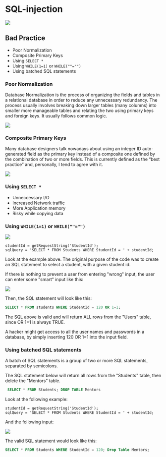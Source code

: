 # SQL-injection

<img src="https://miro.medium.com/max/1332/1*QQJPSw8vXNjdAiWPVa74Lg.png" />

## Bad Practice

- Poor Normalization
- Composite Primary Keys
- Using `SELECT *`
- Using `WHILE(1=1)` or `WHILE(""="")`
- Using batched SQL statements

### Poor Normalization

Database Normalization is the process of organizing the fields and tables in a relational database in order to reduce any unnecessary redundancy.
The process usually involves breaking down larger tables (many columns) into smaller more manageable tables and relating the two using primary keys and foreign keys. It usually follows common logic.

<img src= "https://bs-uploads.toptal.io/blackfish-uploads/uploaded_file/file/191035/image-1582221259279-2f1ab5023099241f071fd10726b0511d.png" />

### Composite Primary Keys

Many database designers talk nowadays about using an integer ID auto-generated field as the primary key instead of a composite one defined by the combination of two or more fields. This is currently defined as the “best practice” and, personally, I tend to agree with it.

<img src ="https://bs-uploads.toptal.io/blackfish-uploads/uploaded_file/file/191036/image-1582221333714-d003c063c7d927fb3c6193be1798f162.png" />

### Using `SELECT *`

- Unneccessary I/O
- Increased Network traffic
- More Application memory
- Risky while copying data

### Using `WHILE(1=1)` or `WHILE(""="")`

<img src="https://miro.medium.com/max/504/1*ibLcqnPa3NrXQeETn5GDNg.png" />

```JS
studentId = getRequestString('StudentId');
sqlQuery = 'SELECT * FROM Students WHERE StudentId = ' + studentId;
```

Look at the example above. The original purpose of the code was to create an SQL statement to select a student, with a given student id.

If there is nothing to prevent a user from entering "wrong" input, the user can enter some "smart" input like this:

<img src="https://e.top4top.io/p_225783i3d1.png" />


Then, the SQL statement will look like this:

```sql
SELECT * FROM students WHERE StudentId = 120 OR 1=1;
```

The SQL above is valid and will return ALL rows from the "Users" table, since OR 1=1 is always TRUE.

A hacker might get access to all the user names and passwords in a database, by simply inserting 120 OR 1=1 into the input field.

### Using batched SQL statements

A batch of SQL statements is a group of two or more SQL statements, separated by semicolons.

The SQL statement below will return all rows from the "Students" table, then delete the "Mentors" table.

```sql
 SELECT * FROM Students; DROP TABLE Mentors 
 ```
Look at the following example: 

 ```JS
studentId = getRequestString('StudentId');
sqlQuery = 'SELECT * FROM Students WHERE StudentId = ' + studentId;
```
And the following input:

<img src="https://c.top4top.io/p_2257e0dzr1.png" />

The valid SQL statement would look like this:
```sql
SELECT * FROM Students WHERE StudentId = 120; Drop Table Mentors;
```
